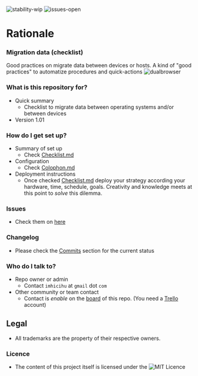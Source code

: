 ![stability-wip](https://bitbucket.org/repo/ekyaeEE/images/477405737-stability_work_in_progress.png)
![issues-open](https://bitbucket.org/repo/ekyaeEE/images/2944199103-issues_open.png)

# Rationale #

### Migration data (checklist) ###

Good practices on migrate data between devices or hosts. A kind of "good practices" to automatize procedures and quick-actions
![dualbrowser](https://bitbucket.org/repo/jgXpxpx/images/3083540165-dual_browser.jpg)

### What is this repository for? ###

* Quick summary
    - Checklist to migrate data between operating systems and/or between devices
* Version 1.01

### How do I get set up? ###

* Summary of set up
    - Check [Checklist.md](https://bitbucket.org/imhicihu/migration-data-checklist/src/master/Checklist.md)
* Configuration
    - Check [Colophon.md](https://bitbucket.org/imhicihu/migration-data-checklist/src/master/Colophon.md)
* Deployment instructions
    - Once checked [Checklist.md](https://bitbucket.org/imhicihu/migration-data-checklist/src/master/Checklist.md) deploy your strategy according your hardware, time, schedule, goals. Creativity and knowledge meets at this point to _solve_ this dilemma. 

### Issues ###

* Check them on [here](https://bitbucket.org/imhicihu/migration-data-checklist/issues)

### Changelog ###

* Please check the [Commits](https://bitbucket.org/imhicihu/migration-data-checklist/commits/) section for the current status

### Who do I talk to? ###

* Repo owner or admin
    - Contact `imhicihu` at `gmail` dot `com`
* Other community or team contact
    - Contact is _enable_ on the [board](https://bitbucket.org/imhicihu/migration-data-checklist/addon/trello/trello-board) of this repo. (You need a [Trello](https://trello.com/) account)

## Legal ##

* All trademarks are the property of their respective owners.

### Licence ###

* The content of this project itself is licensed under the ![MIT Licence](https://bitbucket.org/repo/ekyaeEE/images/2049852260-MIT-license-green.png)